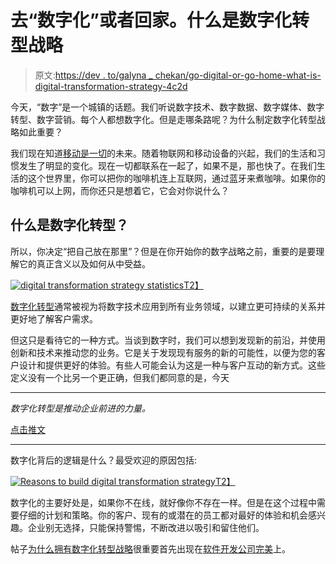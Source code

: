 # 去“数字化”或者回家。什么是数字化转型战略

> 原文:[https://dev . to/galyna _ chekan/go-digital-or-go-home-what-is-digital-transformation-strategy-4c2d](https://dev.to/galyna_chekan/go-digital-or-go-home-what-is-digital-transformation-strategy-4c2d)

今天，“数字”是一个城镇的话题。我们听说数字技术、数字数据、数字媒体、数字转型、数字营销。每个人都想数字化。但是走哪条路呢？为什么制定数字化转型战略如此重要？

我们现在知道[移动是一切](https://www.forbes.com/sites/joshsteimle/2014/02/12/mobile-is-the-future-of-everything/#7696ed9281ee)的未来。随着物联网和移动设备的兴起，我们的生活和习惯发生了明显的变化。现在一切都联系在一起了，如果不是，那也快了。在我们生活的这个世界里，你可以把你的咖啡机连上互联网，通过蓝牙来煮咖啡。如果你的咖啡机可以上网，而你还只是想着它，它会对你说什么？

## [](#what-is-digital-transformation)什么是数字化转型？

所以，你决定“把自己放在那里”？但是在你开始你的数字战略之前，重要的是要理解它的真正含义以及如何从中受益。

[![digital transformation strategy statistics](../Images/baf10bb33d761e0b8e332fc273fb203f.png "digital transformation")T2】](https://res.cloudinary.com/practicaldev/image/fetch/s--Y_PL0PRf--/c_limit%2Cf_auto%2Cfl_progressive%2Cq_auto%2Cw_880/http://perfectial.com/wp-content/uploads/2017/06/Going-Digital-05.jpg)

[数字化转型](https://perfectial.com/blog/digital-transformation-strategy/)通常被视为将数字技术应用到所有业务领域，以建立更可持续的关系并更好地了解客户需求。

但这只是看待它的一种方式。当谈到数字时，我们可以想到发现新的前沿，并使用创新和技术来推动您的业务。它是关于发现现有服务的新的可能性，以便为您的客户设计和提供更好的体验。有些人可能会认为这是一种与客户互动的新方式。这些定义没有一个比另一个更正确，但我们都同意的是，今天

* * *

*数字化转型是推动企业前进的力量。*

[点击推文](https://twitter.com/share?text=digital+transformation+is+the+force+that+moves+businesses+forward.&via=perfectial&related=perfectial&url=https://perfectial.com/blog/digital-transformation-strategy/)

* * *

数字化背后的逻辑是什么？最受欢迎的原因包括:

[![Reasons to build digital transformation strategy](../Images/96207c1e0bc4d7bd92cd9a77c6537a92.png "digital transformation")T2】](https://res.cloudinary.com/practicaldev/image/fetch/s--e0nJT72x--/c_limit%2Cf_auto%2Cfl_progressive%2Cq_auto%2Cw_880/http://perfectial.com/wp-content/uploads/2017/06/Going-Digital-010-010.jpg)

数字化的主要好处是，如果你不在线，就好像你不存在一样。但是在这个过程中需要仔细的计划和策略。你的客户、现有的或潜在的员工都对最好的体验和机会感兴趣。企业别无选择，只能保持警惕，不断改进以吸引和留住他们。

帖子[为什么拥有数字化转型战略](https://perfectial.com/blog/digital-transformation-strategy/)很重要首先出现在[软件开发公司完美](https://perfectial.com)上。